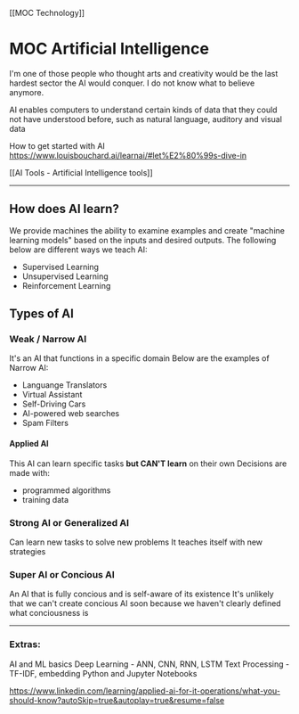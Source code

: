 [[MOC Technology]]

# MOC Artificial Intelligence
I'm one of those people who thought arts and creativity would be the last hardest sector the AI would conquer. I do not know what to believe anymore. 

AI enables computers to understand certain kinds of data that they could not have understood before, such as natural language, auditory and visual data


How to get started with AI
https://www.louisbouchard.ai/learnai/#let%E2%80%99s-dive-in


[[AI Tools - Artificial Intelligence tools]]


---
## How does AI learn?
We provide machines the ability to examine examples and create "machine learning models" based on the inputs and desired outputs.
The following below are different ways we teach AI:
- Supervised Learning
- Unsupervised Learning
- Reinforcement Learning


## Types of AI
### Weak / Narrow AI
It's an AI that functions in a specific domain
Below are the examples of Narrow AI:
- Languange Translators
- Virtual Assistant
- Self-Driving Cars
- AI-powered web searches
- Spam Filters

#### Applied AI 
This AI can learn specific tasks **but CAN'T learn** on their own
Decisions are made with:
- programmed algorithms
- training data

### Strong AI or Generalized AI
Can learn new tasks to solve new problems
It teaches itself with  new strategies

### Super AI or Concious AI
An AI that is fully concious and is self-aware of its existence
It's unlikely that we can't create concious AI soon because we haven't clearly defined what conciousness is


---







### Extras:
AI and ML basics
Deep Learning - ANN, CNN, RNN, LSTM
Text Processing - TF-IDF, embedding
Python and Jupyter Notebooks

https://www.linkedin.com/learning/applied-ai-for-it-operations/what-you-should-know?autoSkip=true&autoplay=true&resume=false
